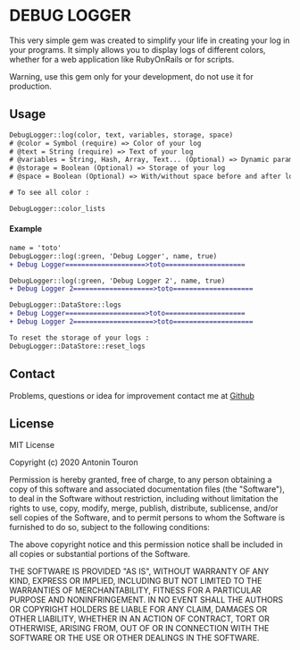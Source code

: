 # DEBUG LOGGER

This very simple gem was created to simplify your life in creating your log in your programs. It simply allows you to display logs of different colors, whether for a web application like RubyOnRails or for scripts.


Warning, use this gem only for your development, do not use it for production.

## Usage

```diff
DebugLogger::log(color, text, variables, storage, space)
# @color = Symbol (require) => Color of your log
# @text = String (require) => Text of your log
# @variables = String, Hash, Array, Text... (Optional) => Dynamic params of your log
# @storage = Boolean (Optional) => Storage of your log
# @space = Boolean (Optional) => With/without space before and after log

# To see all color :

DebugLogger::color_lists
```

#### Example

```diff
name = 'toto'
DebugLogger::log(:green, 'Debug Logger', name, true)
+ Debug Logger====================>toto====================

DebugLogger::log(:green, 'Debug Logger 2', name, true)
+ Debug Logger 2====================>toto====================

DebugLogger::DataStore::logs
+ Debug Logger====================>toto====================
+ Debug Logger 2====================>toto====================

To reset the storage of your logs :
DebugLogger::DataStore::reset_logs
```

## Contact

Problems, questions or idea for improvement contact me at <a href="https://github.com/antonintouron" target="_blank">Github</a>

## License

MIT License

Copyright (c) 2020 Antonin Touron

Permission is hereby granted, free of charge, to any person obtaining a copy
of this software and associated documentation files (the "Software"), to deal
in the Software without restriction, including without limitation the rights
to use, copy, modify, merge, publish, distribute, sublicense, and/or sell
copies of the Software, and to permit persons to whom the Software is
furnished to do so, subject to the following conditions:

The above copyright notice and this permission notice shall be included in all
copies or substantial portions of the Software.

THE SOFTWARE IS PROVIDED "AS IS", WITHOUT WARRANTY OF ANY KIND, EXPRESS OR
IMPLIED, INCLUDING BUT NOT LIMITED TO THE WARRANTIES OF MERCHANTABILITY,
FITNESS FOR A PARTICULAR PURPOSE AND NONINFRINGEMENT. IN NO EVENT SHALL THE
AUTHORS OR COPYRIGHT HOLDERS BE LIABLE FOR ANY CLAIM, DAMAGES OR OTHER
LIABILITY, WHETHER IN AN ACTION OF CONTRACT, TORT OR OTHERWISE, ARISING FROM,
OUT OF OR IN CONNECTION WITH THE SOFTWARE OR THE USE OR OTHER DEALINGS IN THE
SOFTWARE.
